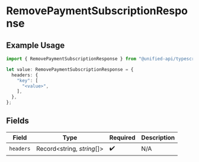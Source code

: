 # RemovePaymentSubscriptionResponse

## Example Usage

```typescript
import { RemovePaymentSubscriptionResponse } from "@unified-api/typescript-sdk/sdk/models/operations";

let value: RemovePaymentSubscriptionResponse = {
  headers: {
    "key": [
      "<value>",
    ],
  },
};
```

## Fields

| Field                      | Type                       | Required                   | Description                |
| -------------------------- | -------------------------- | -------------------------- | -------------------------- |
| `headers`                  | Record<string, *string*[]> | :heavy_check_mark:         | N/A                        |